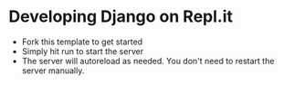# Developing Django on Repl.it

- Fork this template to get started
- Simply hit run to start the server
- The server will autoreload as needed. You don't need to restart the server manually.
